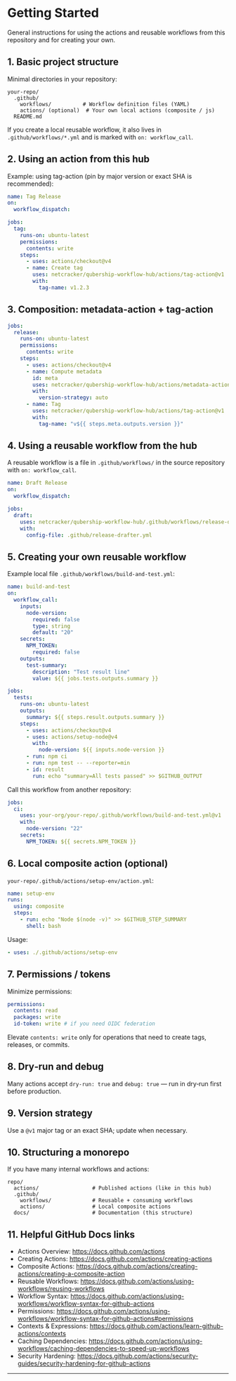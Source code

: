 # Getting Started

General instructions for using the actions and reusable workflows from this repository and for creating your own.

## 1. Basic project structure

Minimal directories in your repository:

```
your-repo/
  .github/
    workflows/          # Workflow definition files (YAML)
    actions/ (optional)  # Your own local actions (composite / js)
  README.md
```

If you create a local reusable workflow, it also lives in `.github/workflows/*.yml` and is marked with `on: workflow_call`.

## 2. Using an action from this hub

Example: using tag-action (pin by major version or exact SHA is recommended):

```yaml
name: Tag Release
on:
  workflow_dispatch:

jobs:
  tag:
    runs-on: ubuntu-latest
    permissions:
      contents: write
    steps:
      - uses: actions/checkout@v4
      - name: Create tag
        uses: netcracker/qubership-workflow-hub/actions/tag-action@v1
        with:
          tag-name: v1.2.3
```

## 3. Composition: metadata-action + tag-action

```yaml
jobs:
  release:
    runs-on: ubuntu-latest
    permissions:
      contents: write
    steps:
      - uses: actions/checkout@v4
      - name: Compute metadata
        id: meta
        uses: netcracker/qubership-workflow-hub/actions/metadata-action@v1
        with:
          version-strategy: auto
      - name: Tag
        uses: netcracker/qubership-workflow-hub/actions/tag-action@v1
        with:
          tag-name: "v${{ steps.meta.outputs.version }}"
```

## 4. Using a reusable workflow from the hub

A reusable workflow is a file in `.github/workflows/` in the source repository with `on: workflow_call`.

```yaml
name: Draft Release
on:
  workflow_dispatch:

jobs:
  draft:
    uses: netcracker/qubership-workflow-hub/.github/workflows/release-drafter.yaml@v1
    with:
      config-file: .github/release-drafter.yml
```

## 5. Creating your own reusable workflow

Example local file `.github/workflows/build-and-test.yml`:

```yaml
name: build-and-test
on:
  workflow_call:
    inputs:
      node-version:
        required: false
        type: string
        default: "20"
    secrets:
      NPM_TOKEN:
        required: false
    outputs:
      test-summary:
        description: "Test result line"
        value: ${{ jobs.tests.outputs.summary }}

jobs:
  tests:
    runs-on: ubuntu-latest
    outputs:
      summary: ${{ steps.result.outputs.summary }}
    steps:
      - uses: actions/checkout@v4
      - uses: actions/setup-node@v4
        with:
          node-version: ${{ inputs.node-version }}
      - run: npm ci
      - run: npm test -- --reporter=min
      - id: result
        run: echo "summary=All tests passed" >> $GITHUB_OUTPUT
```

Call this workflow from another repository:

```yaml
jobs:
  ci:
    uses: your-org/your-repo/.github/workflows/build-and-test.yml@v1
    with:
      node-version: "22"
    secrets:
      NPM_TOKEN: ${{ secrets.NPM_TOKEN }}
```

## 6. Local composite action (optional)

`your-repo/.github/actions/setup-env/action.yml`:

```yaml
name: setup-env
runs:
  using: composite
  steps:
    - run: echo "Node $(node -v)" >> $GITHUB_STEP_SUMMARY
      shell: bash
```

Usage:

```yaml
- uses: ./.github/actions/setup-env
```

## 7. Permissions / tokens

Minimize permissions:

```yaml
permissions:
  contents: read
  packages: write
  id-token: write # if you need OIDC federation
```

Elevate `contents: write` only for operations that need to create tags, releases, or commits.

## 8. Dry‑run and debug

Many actions accept `dry-run: true` and `debug: true` — run in dry‑run first before production.

## 9. Version strategy

Use a `@v1` major tag or an exact SHA; update when necessary.

## 10. Structuring a monorepo

If you have many internal workflows and actions:

```
repo/
  actions/                 # Published actions (like in this hub)
  .github/
    workflows/             # Reusable + consuming workflows
    actions/               # Local composite actions
  docs/                    # Documentation (this structure)
```

## 11. Helpful GitHub Docs links

- Actions Overview: https://docs.github.com/actions
- Creating Actions: https://docs.github.com/actions/creating-actions
- Composite Actions: https://docs.github.com/actions/creating-actions/creating-a-composite-action
- Reusable Workflows: https://docs.github.com/actions/using-workflows/reusing-workflows
- Workflow Syntax: https://docs.github.com/actions/using-workflows/workflow-syntax-for-github-actions
- Permissions: https://docs.github.com/actions/using-workflows/workflow-syntax-for-github-actions#permissions
- Contexts & Expressions: https://docs.github.com/actions/learn-github-actions/contexts
- Caching Dependencies: https://docs.github.com/actions/using-workflows/caching-dependencies-to-speed-up-workflows
- Security Hardening: https://docs.github.com/actions/security-guides/security-hardening-for-github-actions

---
